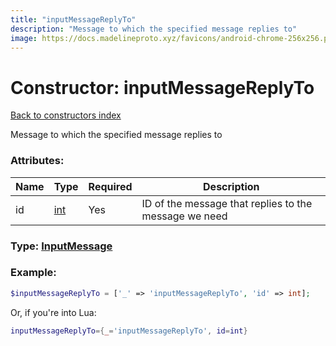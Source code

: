 ```yaml
---
title: "inputMessageReplyTo"
description: "Message to which the specified message replies to"
image: https://docs.madelineproto.xyz/favicons/android-chrome-256x256.png
---
```

# Constructor: inputMessageReplyTo  
[Back to constructors index](index.md)



Message to which the specified message replies to

### Attributes:

| Name     |    Type       | Required | Description |
|----------|---------------|----------|-------------|
|id|[int](../types/int.md) | Yes|ID of the message that replies to the message we need|



### Type: [InputMessage](../types/InputMessage.md)


### Example:

```php
$inputMessageReplyTo = ['_' => 'inputMessageReplyTo', 'id' => int];
```  


Or, if you're into Lua:

```lua
inputMessageReplyTo={_='inputMessageReplyTo', id=int}

```


